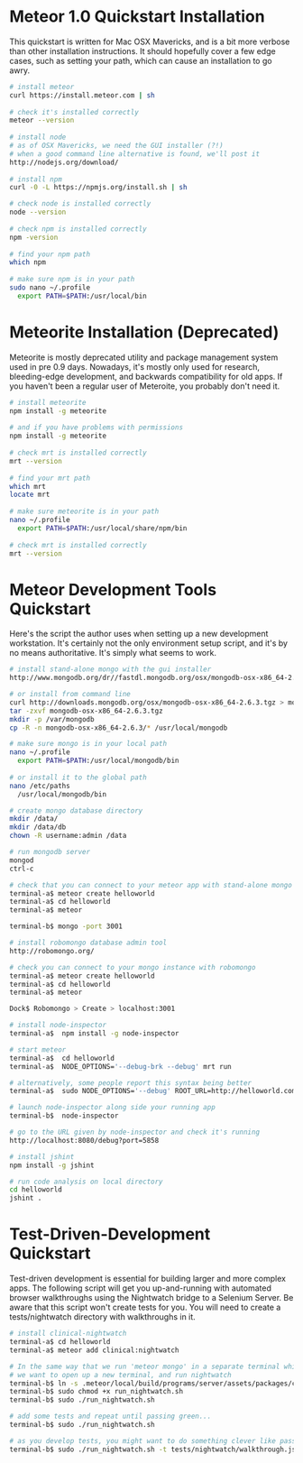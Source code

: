 Meteor 1.0 Quickstart Installation
===========================================

This quickstart is written for Mac OSX Mavericks, and is a bit more verbose than other installation instructions.  It should hopefully cover a few edge cases, such as setting your path, which can cause an installation to go awry.  

````sh
# install meteor
curl https://install.meteor.com | sh
 
# check it's installed correctly
meteor --version
 
# install node
# as of OSX Mavericks, we need the GUI installer (?!)
# when a good command line alternative is found, we'll post it
http://nodejs.org/download/
 
# install npm
curl -0 -L https://npmjs.org/install.sh | sh

# check node is installed correctly
node --version
 
# check npm is installed correctly
npm -version
 
# find your npm path
which npm
 
# make sure npm is in your path
sudo nano ~/.profile
  export PATH=$PATH:/usr/local/bin
 ````

Meteorite Installation (Deprecated)
===========================================
Meteorite is mostly deprecated utility and package management system used in pre 0.9 days.  Nowadays, it's mostly only used for research, bleeding-edge development, and backwards compatibility for old apps.  If you haven't been a regular user of Meteroite, you probably don't need it.  

````sh
# install meteorite
npm install -g meteorite
 
# and if you have problems with permissions
npm install -g meteorite
 
# check mrt is installed correctly
mrt --version
 
# find your mrt path
which mrt
locate mrt
 
# make sure meteorite is in your path
nano ~/.profile
  export PATH=$PATH:/usr/local/share/npm/bin
 
# check mrt is installed correctly
mrt --version
````


Meteor Development Tools Quickstart
===========================================
Here's the script the author uses when setting up a new development workstation.  It's certainly not the only environment setup script, and it's by no means authoritative.  It's simply what seems to work.


````sh
# install stand-alone mongo with the gui installer
http://www.mongodb.org/dr//fastdl.mongodb.org/osx/mongodb-osx-x86_64-2.6.3.tgz/download

# or install from command line
curl http://downloads.mongodb.org/osx/mongodb-osx-x86_64-2.6.3.tgz > mongodb-osx-x86_64-2.6.3.tgz
tar -zxvf mongodb-osx-x86_64-2.6.3.tgz
mkdir -p /var/mongodb
cp -R -n mongodb-osx-x86_64-2.6.3/* /usr/local/mongodb

# make sure mongo is in your local path
nano ~/.profile
  export PATH=$PATH:/usr/local/mongodb/bin
  
# or install it to the global path
nano /etc/paths
  /usr/local/mongodb/bin

# create mongo database directory
mkdir /data/
mkdir /data/db
chown -R username:admin /data

# run mongodb server
mongod
ctrl-c

# check that you can connect to your meteor app with stand-alone mongo
terminal-a$ meteor create helloworld
terminal-a$ cd helloworld
terminal-a$ meteor

terminal-b$ mongo -port 3001

# install robomongo database admin tool 
http://robomongo.org/

# check you can connect to your mongo instance with robomongo
terminal-a$ meteor create helloworld
terminal-a$ cd helloworld
terminal-a$ meteor

Dock$ Robomongo > Create > localhost:3001

# install node-inspector
terminal-a$  npm install -g node-inspector

# start meteor
terminal-a$  cd helloworld
terminal-a$  NODE_OPTIONS='--debug-brk --debug' mrt run

# alternatively, some people report this syntax being better
terminal-a$  sudo NODE_OPTIONS='--debug' ROOT_URL=http://helloworld.com meteor --port 80

# launch node-inspector along side your running app
terminal-b$  node-inspector

# go to the URL given by node-inspector and check it's running
http://localhost:8080/debug?port=5858

# install jshint
npm install -g jshint 

# run code analysis on local directory
cd helloworld
jshint .

````


Test-Driven-Development Quickstart
===========================================
Test-driven development is essential for building larger and more complex apps.  The following script will get you up-and-running with automated browser walkthroughs using the Nightwatch bridge to a Selenium Server.  Be aware that this script won't create tests for you.  You will need to create a tests/nightwatch directory with walkthroughs in it.

````sh
# install clinical-nightwatch
terminal-a$ cd helloworld
terminal-a$ meteor add clinical:nightwatch

# In the same way that we run 'meteor mongo' in a separate terminal while our application is already running,
# we want to open up a new terminal, and run nightwatch
terminal-b$ ln -s .meteor/local/build/programs/server/assets/packages/clinical_nightwatch/launch_nightwatch_from_app_root.sh run_nightwatch.sh
terminal-b$ sudo chmod +x run_nightwatch.sh
terminal-b$ sudo ./run_nightwatch.sh

# add some tests and repeat until passing green...
terminal-b$ sudo ./run_nightwatch.sh

# as you develop tests, you might want to do something clever like pass in arguments and run specific tests
terminal-b$ sudo ./run_nightwatch.sh -t tests/nightwatch/walkthrough.js

````
